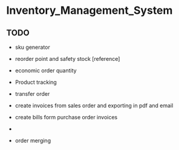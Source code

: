 # Inventory_Management_System

## TODO

- sku generator
- reorder point and safety stock [reference]
- economic order quantity
- Product tracking
- transfer order
- create invoices from sales order and exporting in pdf and email
- create bills form purchase order invoices
- 



- order merging

[def]: https://www.zoho.com/in/inventory/reorder-point-calculator